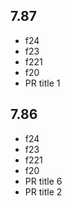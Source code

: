 ## 7.87
- f24
- f23
- f221
- f20
- PR title 1

## 7.86
- f24
- f23
- f221
- f20
- PR title 6
- PR title 2
